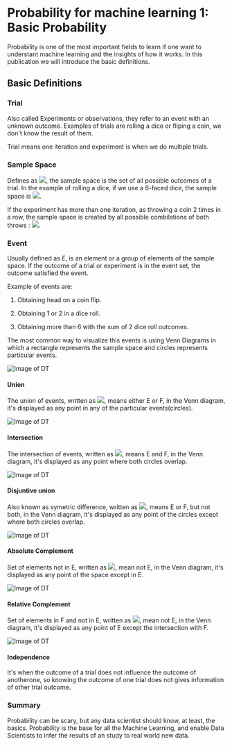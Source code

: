 # Probability for machine learning 1: Basic Probability

Probability is one of the most important fields to learn if one want to understant machine learning and the insights of how it works. In this publication we will introduce the basic definitions.

## Basic Definitions

### Trial

Also called Experiments or observations, they refer to an event with an unknown outcome. Examples of trials are rolling a dice or fliping a coin, we don't know the result of them.

Trial means one iteration and experiment is when we do multiple trials.

### Sample Space

Defines as <img src="https://render.githubusercontent.com/render/math?math=%24S%24">, the sample space is the set of all possible outcomes of a trial. In the example of rolling a dice, if we use a 6-faced dice, the sample space is <img src="https://render.githubusercontent.com/render/math?math=%24S%20%3D%20%5Clbrace%201%2C2%2C3%2C4%2C5%2C6%20%5Crbrace%24">.

If the experiment has more than one iteration, as throwing a coin 2 times in a row, the sample space is created by all possible combilations of both throws : <img src="https://render.githubusercontent.com/render/math?math=%24%5Clbrace%20(head%2Chead)%2C%20(head%2Ctail)%2C%20(tail%2C%20tail)%2C%20(tail%2Chead)%20%5Crbrace%24">.

### Event

Usually defined as $E$, is an element or a group of elements of the sample space. If the outcome of a trial or experiment is in the event set, the outcome satisfied the event. 

Example of events are:

1. Obtaining head on a coin flip.

2. Obtaining 1 or 2 in a dice roll.

3. Obtaining more than 6 with the sum of 2 dice roll outcomes.

The most common way to visualize this events is using Venn Diagrams in which a rectangle represents the sample space and circles represents particular events.

![Image of DT](https://upload.wikimedia.org/wikipedia/commons/thumb/9/99/Venn0001.svg/320px-Venn0001.svg.png)

#### Union

The union of events, written as <img src="https://render.githubusercontent.com/render/math?math=%24E%20%5Cunion%20F%24">, means either E or F, in the Venn diagram, it's displayed as any point in any of the particular events(circles).

![Image of DT](https://upload.wikimedia.org/wikipedia/commons/thumb/3/30/Venn0111.svg/320px-Venn0111.svg.png)

#### Intersection

The intersection of events, written as <img src="https://render.githubusercontent.com/render/math?math=%24E%20%5Ccap%20F%24">, means E and F, in the Venn diagram, it's displayed as any point where both circles overlap.  

![Image of DT](https://upload.wikimedia.org/wikipedia/commons/thumb/9/99/Venn0001.svg/320px-Venn0001.svg.png)

#### Disjuntive union

Also known as symetric difference, written as <img src="https://render.githubusercontent.com/render/math?math=%24E%20%5Ctriangle%0A%20F%24">, means E or F, but not both,  in the Venn diagram, it's displayed as any point of the circles except where both circles overlap.  

![Image of DT](https://upload.wikimedia.org/wikipedia/commons/thumb/4/46/Venn0110.svg/320px-Venn0110.svg.png)

#### Absolute Complement

Set of elements not in E, written as <img src="https://render.githubusercontent.com/render/math?math=%24U%20%5Csetminus%0A%20E%24">, mean not E,  in the Venn diagram, it's displayed as any point of the space except in E.  

![Image of DT](https://upload.wikimedia.org/wikipedia/commons/thumb/e/eb/Venn1010.svg/320px-Venn1010.svg.png)

#### Relative Complement

Set of elements in F and not in E, written as <img src="https://render.githubusercontent.com/render/math?math=%24E%20%5Csetminus%0A%20F%24">, mean not E,  in the Venn diagram, it's displayed as any point of E except the intersection with F.  

![Image of DT](https://upload.wikimedia.org/wikipedia/commons/thumb/5/5a/Venn0010.svg/320px-Venn0010.svg.png)

#### Independence

It's when the outcome of a trial does not influence the outcome of anotherone, so knowing the outcome of one trial does not gives information of other trial outcome.


### Summary

Probability can be scary, but any data scientist should know, at least, the basics. Probability is the base for all the Machine Learning, and enable Data Scientists to infer the results of an study to real world new data.